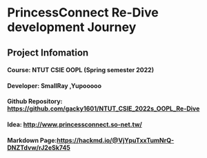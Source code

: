 # PrincessConnect Re-Dive development Journey

## Project Infomation
#### Course: NTUT CSIE OOPL (Spring semester 2022)
#### Developer: SmallRay ,Yupooooo
#### Github Repository: https://github.com/gacky1601/NTUT_CSIE_2022s_OOPL_Re-Dive
####  Idea: http://www.princessconnect.so-net.tw/
####  Markdown Page:https://hackmd.io/@VjYpuTxxTumNrQ-DNZTdvw/rJ2eSk745
